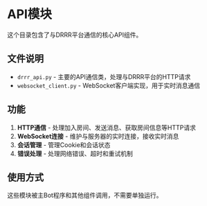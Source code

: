 # API模块

这个目录包含了与DRRR平台通信的核心API组件。

## 文件说明

- `drrr_api.py` - 主要的API通信类，处理与DRRR平台的HTTP请求
- `websocket_client.py` - WebSocket客户端实现，用于实时消息通信

## 功能

1. **HTTP通信** - 处理加入房间、发送消息、获取房间信息等HTTP请求
2. **WebSocket连接** - 维护与服务器的实时连接，接收实时消息
3. **会话管理** - 管理Cookie和会话状态
4. **错误处理** - 处理网络错误、超时和重试机制

## 使用方式

这些模块被主Bot程序和其他组件调用，不需要单独运行。